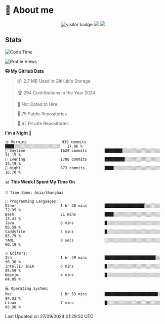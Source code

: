 <!-- ![](https://youpai.roccoshi.top/img/20200804214216.png) -->

# 🧐 About me
 
<p align="center">
<img src="https://visitor-badge.laobi.icu/badge?page_id=Lincest.Lincest&title=hits" alt="visitor badge"/>
<a href="mailto:imroccoshi@gmail.com"><img src="https://img.shields.io/badge/gmail-imroccoshi%40gmail.com-red"></a>
<a href="https://blog.roccoshi.top"><img src="https://img.shields.io/badge/blog-roccoshi-green"></a>
</p>

## Stats

<!--START_SECTION:waka-->
![Code Time](http://img.shields.io/badge/Code%20Time-1%2C519%20hrs%2031%20mins-blue)

![Profile Views](http://img.shields.io/badge/Profile%20Views-0-blue)

**🐱 My GitHub Data** 

> 📦 2.7 MB Used in GitHub's Storage 
 > 
> 🏆 294 Contributions in the Year 2024
 > 
> 🚫 Not Opted to Hire
 > 
> 📜 75 Public Repositories 
 > 
> 🔑 67 Private Repositories 
 > 
**I'm a Night 🦉** 

```text
🌞 Morning                939 commits         ████░░░░░░░░░░░░░░░░░░░░░   17.96 % 
🌆 Daytime                1629 commits        ████████░░░░░░░░░░░░░░░░░   31.15 % 
🌃 Evening                1788 commits        █████████░░░░░░░░░░░░░░░░   34.19 % 
🌙 Night                  873 commits         ████░░░░░░░░░░░░░░░░░░░░░   16.70 % 
```


📊 **This Week I Spent My Time On** 

```text
🕑︎ Time Zone: Asia/Shanghai

💬 Programming Languages: 
Other                    1 hr 28 mins        ██████████████████░░░░░░░   72.95 % 
Bash                     21 mins             ████░░░░░░░░░░░░░░░░░░░░░   17.41 % 
Java                     6 mins              █░░░░░░░░░░░░░░░░░░░░░░░░   05.59 % 
Caddyfile                4 mins              █░░░░░░░░░░░░░░░░░░░░░░░░   03.79 % 
YAML                     0 secs              ░░░░░░░░░░░░░░░░░░░░░░░░░   00.19 % 

🔥 Editors: 
Zsh                      1 hr 49 mins        ███████████████████████░░   90.36 % 
IntelliJ IDEA            6 mins              █░░░░░░░░░░░░░░░░░░░░░░░░   05.59 % 
Neovim                   4 mins              █░░░░░░░░░░░░░░░░░░░░░░░░   04.05 % 

💻 Operating System: 
Mac                      1 hr 53 mins        ████████████████████████░   94.02 % 
Linux                    7 mins              █░░░░░░░░░░░░░░░░░░░░░░░░   05.98 % 
```


 Last Updated on 27/09/2024 01:29:52 UTC
<!--END_SECTION:waka-->


